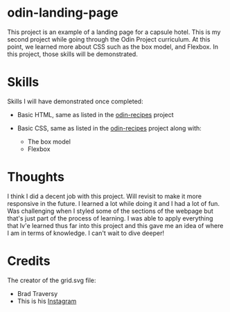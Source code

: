 # odin-landing-page

This project is an example of a landing page for a capsule hotel. This is my second project while going through the Odin Project curriculum. At this point, we learned more about CSS such as the box model, and Flexbox. In this project, those skills will be demonstrated.

# Skills

Skills I will have demonstrated once completed:

- Basic HTML, same as listed in the [odin-recipes](https://github.com/Danielle-Higgins/odin-recipes) project

- Basic CSS, same as listed in the [odin-recipes](https://github.com/Danielle-Higgins/odin-recipes) project along with:
    - The box model
    - Flexbox

# Thoughts

I think I did a decent job with this project. Will revisit to make it more responsive in the future. I learned a lot while doing it and I had a lot of fun. Was challenging when I styled some of the sections of the webpage but that's just part of the process of learning. I was able to apply everything that Iv'e learned thus far into this project and this gave me an idea of where I am in terms of knowledge. I can't wait to dive deeper!

# Credits

The creator of the grid.svg file:
- Brad Traversy
- This is his [Instagram](https://www.instagram.com/traversymedia/)